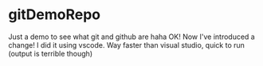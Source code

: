 # gitDemoRepo
Just a demo to see what git and github are haha
OK! Now I've introduced a change! I did it using vscode.
Way faster than visual studio, quick to run (output is terrible though)